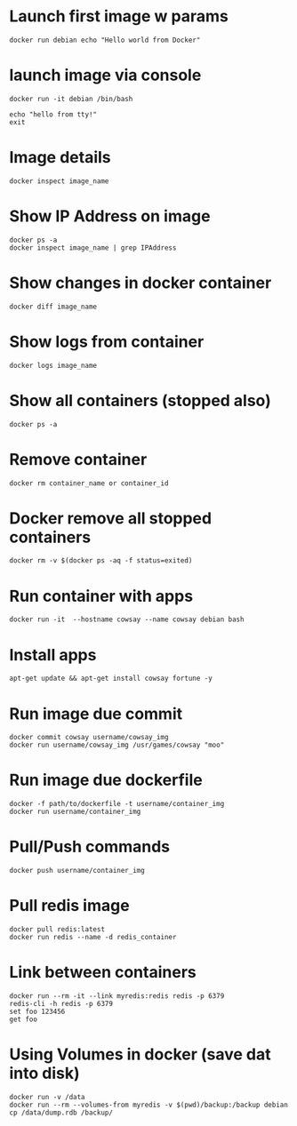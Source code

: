 # Launch first image w params
```shell
docker run debian echo "Hello world from Docker"
```

# launch image via console
```shell
docker run -it debian /bin/bash
```
```shell
echo "hello from tty!"
exit
```
# Image details
```shell
docker inspect image_name
```

# Show IP Address on image
```shell
docker ps -a 
docker inspect image_name | grep IPAddress 
```

# Show changes in docker container
```shell
docker diff image_name
```

# Show logs from container
```shell
docker logs image_name
```

# Show all containers (stopped also)
```shell
docker ps -a
```

# Remove container
```shell
docker rm container_name or container_id
```

# Docker remove all stopped containers
```shell
docker rm -v $(docker ps -aq -f status=exited) 
```

# Run container with apps
```shell
docker run -it  --hostname cowsay --name cowsay debian bash
```
# Install apps
```shell
apt-get update && apt-get install cowsay fortune -y
```
# Run image due commit
```shell
docker commit cowsay username/cowsay_img
docker run username/cowsay_img /usr/games/cowsay "moo"
```

# Run image due dockerfile
```shell
docker -f path/to/dockerfile -t username/container_img
docker run username/container_img
```

# Pull/Push commands

```shell
docker push username/container_img
```

# Pull redis image
```shell
docker pull redis:latest
docker run redis --name -d redis_container
```

# Link between containers
```shell
docker run --rm -it --link myredis:redis redis -p 6379
redis-cli -h redis -p 6379
set foo 123456
get foo
```

# Using Volumes in docker (save dat into disk)
```shell
docker run -v /data 
docker run --rm --volumes-from myredis -v $(pwd)/backup:/backup debian cp /data/dump.rdb /backup/
```

